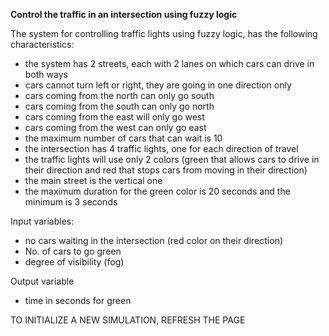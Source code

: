 **Control the traffic in an intersection using fuzzy logic**

The system for controlling traffic lights using fuzzy logic, has the following
characteristics:
- the system has 2 streets, each with 2 lanes on which cars can drive in both
ways
- cars cannot turn left or right, they are going in one direction only
- cars coming from the north can only go south
- cars coming from the south can only go north
- cars coming from the east will only go west
- cars coming from the west can only go east
- the maximum number of cars that can wait is 10
- the intersection has 4 traffic lights, one for each direction of travel
- the traffic lights will use only 2 colors (green that allows cars to drive in their direction
and red that stops cars from moving in their direction)
- the main street is the vertical one
- the maximum duration for the green color is 20 seconds and the minimum is 3 seconds

Input variables:
- no cars waiting in the intersection (red color on their direction)
- No. of cars to go green
- degree of visibility (fog)

Output variable
- time in seconds for green

TO INITIALIZE A NEW SIMULATION, REFRESH THE PAGE